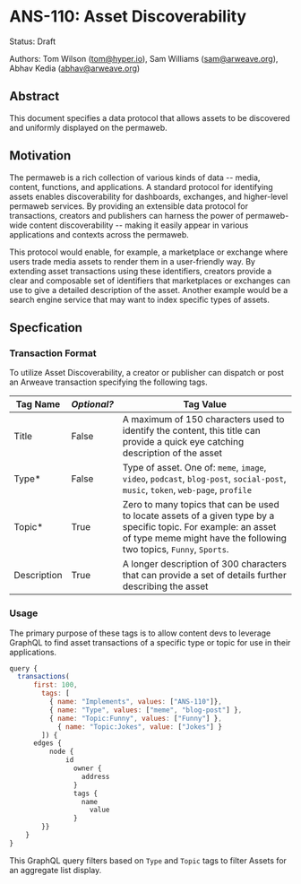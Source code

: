 # ANS-110: Asset Discoverability

Status: Draft

Authors: Tom Wilson (tom@hyper.io), Sam Williams (sam@arweave.org), Abhav Kedia (abhav@arweave.org)

## Abstract

This document specifies a data protocol that allows assets to be discovered and uniformly displayed on the permaweb.

## Motivation

The permaweb is a rich collection of various kinds of data -- media, content, functions, and applications. A standard protocol for identifying assets enables discoverability for dashboards, exchanges, and higher-level permaweb services. By providing an extensible data protocol for transactions, creators and publishers can harness the power of permaweb-wide content discoverability -- making it easily appear in various applications and contexts across the permaweb.

This protocol would enable, for example, a marketplace or exchange where users trade media assets to render them in a user-friendly way. By extending asset transactions using these identifiers, creators provide a clear and composable set of identifiers that marketplaces or exchanges can use to give a detailed description of the asset. Another example would be a search engine service that may want to index specific types of assets.

## Specfication

### Transaction Format

To utilize Asset Discoverability, a creator or publisher can dispatch or post an Arweave transaction specifying the following tags.

| Tag Name | _Optional?_ | Tag Value |
|---|---|---|
|Title|False|A maximum of 150 characters used to identify the content, this title can provide a quick eye catching description of the asset|
|Type*|False|Type of asset. One of: `meme`, `image`, `video`, `podcast`, `blog-post`, `social-post`, `music`, `token`, `web-page`, `profile`|
|Topic*|True|Zero to many topics that can be used to locate assets of a given type by a specific topic. For example: an asset of type meme might have the following two topics, `Funny`, `Sports`.|
|Description|True|A longer description of 300 characters that can provide a set of details further describing the asset|

### Usage

The primary purpose of these tags is to allow content devs to leverage GraphQL to find asset transactions of a specific type or topic for use in their applications.

```javascript
query {
  transactions(
      first: 100, 
        tags: [
          { name: "Implements", values: ["ANS-110"]},
          { name: "Type", values: ["meme", "blog-post"] }, 
          { name: "Topic:Funny", values: ["Funny"] },
            { name: "Topic:Jokes", value: ["Jokes"] }
        ]) {
      edges {
          node {
              id
                owner {
                  address
                }
                tags {
                  name
                    value
                }
        }}
    }
}
```

This GraphQL query filters based on `Type` and `Topic` tags to filter Assets for an aggregate list display.
